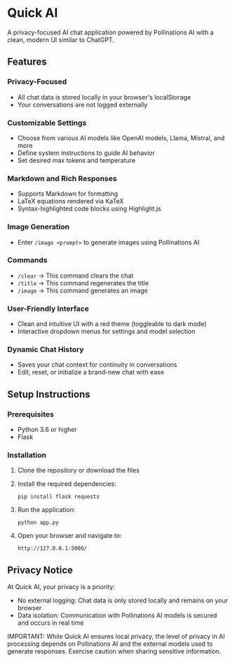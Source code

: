 # Quick AI

A privacy-focused AI chat application powered by Pollinations AI with a clean, modern UI similar to ChatGPT.

## Features

### Privacy-Focused
- All chat data is stored locally in your browser's localStorage
- Your conversations are not logged externally

### Customizable Settings
- Choose from various AI models like OpenAI models, Llama, Mistral, and more
- Define system instructions to guide AI behavior
- Set desired max tokens and temperature

### Markdown and Rich Responses
- Supports Markdown for formatting
- LaTeX equations rendered via KaTeX
- Syntax-highlighted code blocks using Highlight.js

### Image Generation
- Enter `/image <prompt>` to generate images using Pollinations AI

### Commands
- `/clear` → This command clears the chat
- `/title` → This command regenerates the title
- `/image` → This command generates an image

### User-Friendly Interface
- Clean and intuitive UI with a red theme (toggleable to dark mode)
- Interactive dropdown menus for settings and model selection

### Dynamic Chat History
- Saves your chat context for continuity in conversations
- Edit, reset, or initialize a brand-new chat with ease

## Setup Instructions

### Prerequisites
- Python 3.6 or higher
- Flask

### Installation

1. Clone the repository or download the files

2. Install the required dependencies:
   ```
   pip install flask requests
   ```

3. Run the application:
   ```
   python app.py
   ```

4. Open your browser and navigate to:
   ```
   http://127.0.0.1:5000/
   ```

## Privacy Notice

At Quick AI, your privacy is a priority:
- No external logging: Chat data is only stored locally and remains on your browser
- Data isolation: Communication with Pollinations AI models is secured and occurs in real time

IMPORTANT: While Quick AI ensures local privacy, the level of privacy in AI processing depends on Pollinations AI and the external models used to generate responses. Exercise caution when sharing sensitive information.